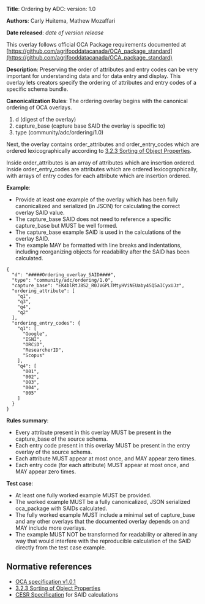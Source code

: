 **Title**: Ordering by ADC: version: 1.0

**Authors**: Carly Huitema, Mathew Mozaffari

**Date released**: _date of version release_

This overlay follows official OCA Package requirements documented at [https://github.com/agrifooddatacanada/OCA_package_standard](https://github.com/agrifooddatacanada/OCA_package_standard)

**Description**:
 Preserving the order of attributes and entry codes can be very important for understanding data and for data entry and display. This overlay lets creators specify the ordering of attributes and entry codes of a specific schema bundle.

**Canonicalization Rules**:
The ordering overlay begins with the canonical ordering of OCA overlays.
1) d (digest of the overlay)
2) capture_base (capture base SAID the overlay is specific to)
3) type (community/adc/ordering/1.0)

Next, the overlay contains order_attributes and order_entry_codes which are ordered lexicographically according to [3.2.3 Sorting of Object Properties](https://www.rfc-editor.org/rfc/rfc8785#section-3.2.3). 

Inside order_attributes is an array of attributes which are insertion ordered. Inside order_entry_codes are attributes which are ordered lexicographically, with arrays of entry codes for each attribute which are insertion ordered.

**Example**: 
 - Provide at least one example of the overlay which has been fully canonicalized and serialized (in JSON) for calculating the correct overlay SAID value. 
 - The capture_base SAID does not need to reference a specific capture_base but MUST be well formed. 
 - The capture_base example SAID is used in the calculations of the overlay SAID. 
 - The example MAY be formatted with line breaks and indentations, including reorganizing objects for readability after the SAID has been calculated.

```
{
  "d": "#####Ordering_overlay_SAID####",
  "type": "community/adc/ordering/1.0",
  "capture_base": "EK4blRtJ8S2_R0JVGPLTMtyHViNEUaby4SQ5aICyxUJz",
  "ordering_attribute": [
    "q1",
    "q3",
    "q4",
    "q2"
  ],
  "ordering_entry_codes": {
    "q1": [
      "Google",
      "ISNI",
      "ORCiD",
      "ResearcherID",
      "Scopus"
    ],
    "q4": [
      "001",
      "002",
      "003",
      "004",
      "005"
    ]
  }
}
```


**Rules summary**: 
 - Every attribute present in this overlay MUST be present in the capture_base of the source schema.
 - Each entry code present in this overlay MUST be present in the entry overlay of the source schema.
 - Each attribute MUST appear at most once, and MAY appear zero times.
 - Each entry code (for each attribute) MUST appear at most once, and MAY appear zero times.


**Test case**: 
 - At least one fully worked example MUST be provided.
 - The worked example MUST be a fully canonicalized, JSON serialized oca_package with SAIDs calculated. 
 - The fully worked example MUST include a minimal set of capture_base and any other overlays that the documented overlay depends on and MAY include more overlays. 
 - The example MUST NOT be transformed for readability or altered in any way that would interfere with the reproducible calculation of the SAID directly from the test case example.

## Normative references
- [OCA specification v1.0.1](http://oca.colossi.network/specification/) 
- [3.2.3 Sorting of Object Properties](https://www.rfc-editor.org/rfc/rfc8785#section-3.2.3)
- [CESR Specification](https://weboftrust.github.io/ietf-cesr/draft-ssmith-cesr.html) for SAID calculations
